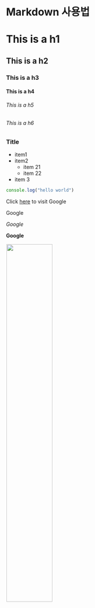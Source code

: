 # Markdown 사용법

# This is a h1
## This is a h2
### This is a h3
#### This is a h4
###### This is a h5
###### This is a h6

### Title
- item1
- item2
    - item 21
    - item 22
- item 3

```js
console.log("hello world")
```

Click [here](https://www.google.com) to visit Google

Google

*Google*

**Google**

<img src="https://sangkunine.github.io/ViewWorks/images/samples/bike.png" width="50%" style="margin: 1px">